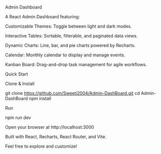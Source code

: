 Admin Dashboard

A React Admin Dashboard featuring:

Customizable Themes: Toggle between light and dark modes.

Interactive Tables: Sortable, filterable, and paginated data views.

Dynamic Charts: Line, bar, and pie charts powered by Recharts.

Calendar: Monthly calendar to display and manage events.

Kanban Board: Drag-and-drop task management for agile workflows.

Quick Start

Clone & Install

git clone https://github.com/Sweeti2004/Admin-DashBoard.git
cd Admin-DashBoard
npm install

Run

npm run dev

Open your browser at http://localhost:3000

Built with React, Recharts, React Router, and Vite.

Feel free to explore and customize!

